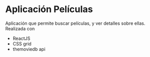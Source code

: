# Aplicación Películas
Aplicación que permite buscar películas, y ver detalles sobre ellas.
Realizada con 
- ReactJS
- CSS grid
- themoviedb api
